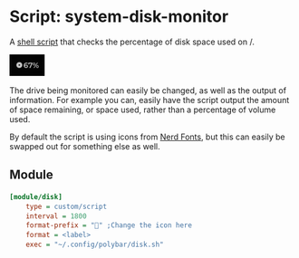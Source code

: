 # Script: system-disk-monitor
A [shell script](https://github.com/makccr/disk-monitor-polybar) that checks the percentage of disk space used on /.

![system-drive-monitor](screenshots/1.png)

The drive being monitored can easily be changed, as well as the output of information. For example you can, easily have the script output the amount of space remaining, or space used, rather than a percentage of volume used.

By default the script is using icons from [Nerd Fonts](https://www.nerdfonts.com/), but this can easily be swapped out for something else as well. 

## Module 
```ini
[module/disk]
    type = custom/script
    interval = 1800
    format-prefix = "﫭" ;Change the icon here
    format = <label>
    exec = "~/.config/polybar/disk.sh"
```
